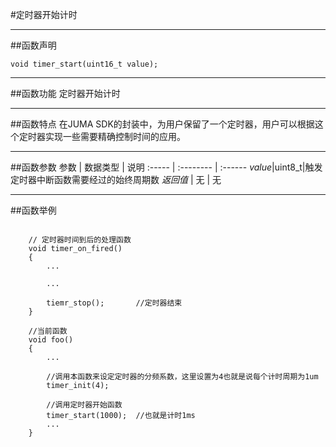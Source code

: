 
#定时器开始计时
***
##函数声明
```
void timer_start(uint16_t value);
```

***
##函数功能
定时器开始计时

***
##函数特点
在JUMA SDK的封装中，为用户保留了一个定时器，用户可以根据这个定时器实现一些需要精确控制时间的应用。

***
##函数参数
参数    | 数据类型   | 说明
:----- | :-------- | :------
*value*|uint8_t|触发定时器中断函数需要经过的始终周期数
*返回值*  | 无    | 无


***
##函数举例

```	

	// 定时器时间到后的处理函数
	void timer_on_fired()
	{
		...
		
		...
		
		tiemr_stop();		//定时器结束
	}

	//当前函数
	void foo()
	{
		...
	
		//调用本函数来设定定时器的分频系数，这里设置为4也就是说每个计时周期为1um
		timer_init(4);
	
		//调用定时器开始函数
		timer_start(1000);	//也就是计时1ms
		...
	}
```
